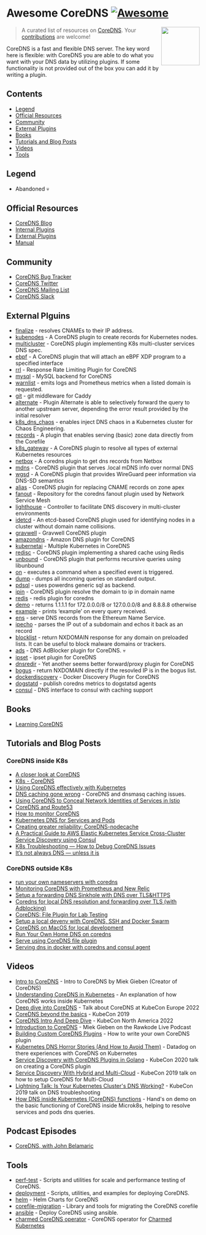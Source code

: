 # Awesome CoreDNS [![Awesome](https://awesome.re/badge.svg)](https://awesome.re)  <!-- omit in toc -->

> A curated list of resources on [CoreDNS](https://www.coredns.io/).
> [<img src="https://cncf-branding.netlify.app/img/projects/coredns/stacked/color/coredns-stacked-color.svg" align="right" width="100">](https://coredns.io)
> Your [contributions](https://github.com/mariuskimmina/awesome-coredns/blob/main/contributing.md) are welcome!

CoreDNS is a fast and flexible DNS server. The key word here is flexible: with CoreDNS you are able to do what you want with your DNS data by utilizing plugins. If some functionality is not provided out of the box you can add it by writing a plugin.

## Contents <!-- omit in toc -->

- [Legend](#legend)
- [Official Resources](#official-resources)
- [Community](#community)
- [External Plugins](#external-plugins)
- [Books](#books)
- [Tutorials and Blog Posts](#tutorials-and-blog-posts)
- [Videos](#videos)
- [Tools](#tools)

## Legend

- Abandoned :skull:

## Official Resources

- [CoreDNS Blog](https://coredns.io/blog/)
- [Internal Plugins](https://coredns.io/plugins)
- [External Plugins](https://coredns.io/explugins)
- [Manual](https://coredns.io/manual)


## Community

- [CoreDNS Bug Tracker](https://github.com/coredns/coredns/issues)
- [CoreDNS Twitter](https://twitter.com/corednsio)
- [CoreDNS Mailing List](coredns-discuss@googlegroups.com) 
- [CoreDNS Slack](https://slack.cncf.io)


## External Plguins

- [finalize](https://github.com/tmeckel/coredns-finalizer) -  resolves CNAMEs to their IP address.
- [kubenodes](https://github.com/infobloxopen/kubenodes) - A CoreDNS plugin to create records for Kubernetes nodes.
- [multicluster](https://github.com/coredns/multicluster/) - CoreDNS plugin implementing K8s multi-cluster services DNS spec.
- [ebpf](https://github.com/InfobloxOpen/ebpf) - A CoreDNS plugin that will attach an eBPF XDP program to a specified interface
- [rrl](https://github.com/coredns/rrl) - Response Rate Limiting Plugin for CoreDNS
- [mysql](https://coredns.io/explugins/mysql/) - MySQL backend for CoreDNS
- [warnlist](https://coredns.io/explugins/warnlist/) - emits logs and Prometheus metrics when a listed domain is requested.
- [git](https://github.com/miekg/coredns-git) - git middleware for Caddy
- [alternate](https://github.com/coredns/alternate) - Plugin Alternate is able to selectively forward the query to another upstream server, depending the error result provided by the initial resolver
- [k8s_dns_chaos](https://github.com/chaos-mesh/k8s_dns_chaos) - enables inject DNS chaos in a Kubernetes cluster for Chaos Engineering.
- [records](https://github.com/coredns/records) - A plugin that enables serving (basic) zone data directly from the Corefile
- [k8s_gateway](https://github.com/ori-edge/k8s_gateway) - A CoreDNS plugin to resolve all types of external Kubernetes resources
- [netbox](https://github.com/oz123/coredns-netbox-plugin/) - A coredns plugin to get dns records from Netbox
- [mdns](https://github.com/openshift/coredns-mdns) - CoreDNS plugin that serves .local mDNS info over normal DNS
- [wgsd](https://github.com/jwhited/wgsd) - A CoreDNS plugin that provides WireGuard peer information via DNS-SD semantics
- [alias](https://github.com/serverwentdown/alias) - CoreDNS plugin for replacing CNAME records on zone apex
- [fanout](https://github.com/networkservicemesh/fanout) - Repository for the coredns fanout plugin used by Network Service Mesh
- [lighthouse](https://github.com/submariner-io/lighthouse/tree/devel/coredns/plugin) - Controller to facilitate DNS discovery in multi-cluster environments
- [idetcd](https://github.com/jiachengxu/idetcd) - An etcd-based CoreDNS plugin used for identifying nodes in a cluster without domain name collisions.
- [gravwell](https://github.com/gravwell/coredns) - Gravwell CoreDNS plugin
- [amazondns](https://github.com/wadahiro/coredns-amazondns) - Amazon DNS plugin for CoreDNS
- [kubernetai](https://github.com/coredns/kubernetai) - Multiple Kubernetes in CoreDNS
- [redisc](https://github.com/miekg/redis) - CoreDNS plugin implementing a shared cache using Redis
- [unbound](https://github.com/coredns/unbound) - CoreDNS plugin that performs recursive queries using libunbound
- [on](https://github.com/coredns/caddy/tree/master/onevent) - executes a command when a specified event is triggered.
- [dump](https://github.com/miekg/dump) - dumps all incoming queries on standard output.
- [pdsql](https://github.com/wenerme/coredns-pdsql) - uses powerdns generic sql as backend.
- [ipin](https://github.com/wenerme/coredns-ipin) - CoreDNS plugin resolve the domain to ip in domain name
- [redis](https://github.com/arvancloud/redis) - redis plugin for coredns
- [demo](https://github.com/coredns/demo) - returns 1.1.1.1 for 172.0.0.0/8 or 127.0.0.0/8 and 8.8.8.8 otherwise
- [example](https://github.com/coredns/example) - prints ‘example’ on every query received.
- [ens](https://github.com/wealdtech/coredns-ens) - serve DNS records from the Ethereum Name Service.
- [ipecho](https://github.com/Eun/coredns-ipecho) - parses the IP out of a subdomain and echos it back as an record
- [blocklist](https://github.com/relekang/coredns-blocklist) - return NXDOMAIN response for any domain on preloaded lists. It can be useful to block malware domains or trackers.
- [ads](https://github.com/missdeer/ads) - DNS AdBlocker plugin for CoreDNS. :skull:
- [ipset](https://github.com/missdeer/ipset) - ipset plugin for CoreDNS
- [dnsredir](https://github.com/leiless/dnsredir) - Yet another seems better forward/proxy plugin for CoreDNS
- [bogus](https://github.com/missdeer/bogus) - return NXDOMAIN directly if the resovled IP is in the bogus list.
- [dockerdiscovery](https://github.com/kevinjqiu/coredns-dockerdiscovery) - Docker Discovery Plugin for CoreDNS
- [dogstatd](https://github.com/segmentio/coredns-plugins/tree/master/dogstatsd) - publish coredns metrics to dogstatsd agents
- [consul](https://github.com/segmentio/coredns-plugins/tree/master/consul) - DNS interface to consul with caching support


## Books

- [Learning CoreDNS](https://www.oreilly.com/library/view/learning-coredns/9781492047957/)


## Tutorials and Blog Posts

### CoreDNS inside K8s

- [A closer look at CoreDNS](https://medium.com/opstree-technology/a-closer-look-at-coredns-9968a1949577)
- [K8s - CoreDNS](https://blog.devgenius.io/k8s-dns-b798ea9db512)
- [Using CoreDNS effectively with Kubernetes](https://medium.com/infracloud-technologies/using-coredns-effectively-with-kubernetes-bd79b05768f7)
- [DNS caching gone wrong](https://qasim-sarfraz.medium.com/dns-caching-gone-wrong-a329dc00452e) - CoreDNS and dnsmasq caching issues. 
- [Using CoreDNS to Conceal Network Identities of Services in Istio](https://thecloudblog.net/post/using-coredns-to-conceal-network-identities-of-services-in-istio/)
- [CoreDNS and Route53](https://nicks-playground.net/posts/2019-11-26-coredns-and-route53/)
- [How to monitor CoreDNS](https://sysdig.es/blog/how-to-monitor-coredns/)
- [Kubernetes DNS for Services and Pods](https://medium.com/kubernetes-tutorials/kubernetes-dns-for-services-and-pods-664804211501)
- [Creating greater reliability: CoreDNS-nodecache](https://www.contentful.com/blog/coredns-nodecache-blog/) 
- [A Practical Guide to AWS Elastic Kubernetes Service Cross-Cluster Service Discovery using Consul](https://www.linkedin.com/pulse/practical-guide-aws-elastic-kubernetes-service-using-consul-rahul/)
- [K8s Troubleshooting — How to Debug CoreDNS Issues](https://medium.com/geekculture/k8s-troubleshooting-how-to-debug-coredns-issues-724e8b973cfc)
- [It’s not always DNS — unless it is](https://medium.com/adevinta-tech-blog/its-not-always-dns-unless-it-is-16858df17d3f)


### CoreDNS outside K8s

- [run your own nameservers with coredns](https://www.gophp.io/run-your-own-nameservers-with-coredns/)
- [Monitoring CoreDNS with Prometheus and New Relic](https://newrelic.com/blog/how-to-relic/monitor-coredns)
- [Setup a forwarding DNS Sinkhole with DNS over TLS&HTTPS](https://jmattheis.de/blog/setup-a-forwarding-dns-sinkhole-with-dns-over-tlshttps)
- [Coredns for local DNS resolution and forwarding over TLS (with Adblocking)](https://www.reddit.com/r/selfhosted/comments/jk9g61/coredns_for_local_dns_resolution_and_forwarding/)
- [CoreDNS: File Plugin for Lab Testing](https://cloudcult.dev/coredns-for-lab-testing/)
- [Setup a local devenv with CoreDNS, SSH and Docker Swarm](https://dklesev.github.io/devenv/)
- [CoreDNS on MacOS for local development](https://brendanthompson.com/posts/2021/12/coredns-on-macos-for-local-development)
- [Run Your Own Home DNS on coredns](https://blog.idempotent.ca/2018/04/18/run-your-own-home-dns-on-coredns/)
- [Serve using CoreDNS file plugin](https://savvythrough.medium.com/serve-using-coredns-file-plugin-23b4b1e20d96)
- [Serving dns in docker with coredns and consul agent](https://ilhicas.com/2023/01/25/Creating-a-core-dns-with-consul-docker-image.html)


## Videos

- [Intro to CoreDNS](https://www.youtube.com/watch?v=ZFEa2pDpvws) - Intro to CoreDNS by Miek Gieben (Creator of CoreDNS)
- [Understanding CoreDNS in Kubernetes](https://www.youtube.com/watch?v=qRiLmLACYSY) - An explanation of how CoreDNS works inside Kubernetes
- [Deep dive into CoreDNS](https://www.youtube.com/watch?v=rNlSgYZoIYs&) - Talk about CoreDNS at KubeCon Europe 2022
- [CoreDNS beyond the basics](https://www.youtube.com/watch?v=ym1uWYzxpEE) - KubeCon 2019
- [CoreDNS Intro And Deep Dive](https://www.youtube.com/watch?v=6TkrrZLxQeo) - KubeCon North America 2022
- [Introduction to CoreDNS](https://www.youtube.com/watch?v=um1ODpLrvsw) - Miek Gieben on the Rawkode Live Podcast
- [Building Custom CoreDNS Plugins](https://www.youtube.com/watch?v=ZffZzGbjy1k) - How to write your own CoreDNS plugin
- [Kubernetes DNS Horror Stories (And How to Avoid Them)](https://www.youtube.com/watch?v=Yq-SVNa_W5E) - Datadog on there experiences with CoreDNS on Kubernetes
- [Service Discovery with CoreDNS Plugins in Golang](https://www.youtube.com/watch?v=PtG0xlh5eSs) - KubeCon 2020 talk on creating a CoreDNS plugin
- [Service Discovery With Hybrid and Multi-Cloud](https://www.youtube.com/watch?v=vvVmx0EDdkw) - KubeCon 2019 talk on how to setup CoreDNS for Multi-Cloud
- [Lightning Talk: Is Your Kubernetes Cluster's DNS Working?](https://www.youtube.com/watch?v=thBCB7YeZ2g) - KubeCon 2019 talk on DNS troubleshooting
- [How DNS inside Kubernetes (CoreDNS) functions](https://www.youtube.com/watch?v=LBsZYPUUGuM) - Hand's on demo on the basic functioning of CoreDNS inside Microk8s, helping to resolve services and pods dns queries.


## Podcast Episodes

- [CoreDNS, with John Belamaric](https://open.spotify.com/episode/7jU6ggH7OY68NonBpJ8NUd?si=-DQfwhzwTFqabrC8Cd72IQ&nd=1)


## Tools

- [perf-test](https://github.com/coredns/perf-tests) - Scripts and utilities for scale and performance testing of CoreDNS.
- [deployment](https://github.com/coredns/deployment) - Scripts, utilities, and examples for deploying CoreDNS.
- [helm](https://github.com/coredns/helm) - Helm Charts for CoreDNS
- [corefile-migration](https://github.com/coredns/corefile-migration) - Library and tools for migrating the CoreDNS corefile
- [ansible](https://github.com/cloudalchemy/ansible-coredns) - Deploy CoreDNS using ansible.
- [charmed CoreDNS operator](https://github.com/charmed-kubernetes/charm-coredns) - CoreDNS operator for [Charmed Kubernetes](https://github.com/charmed-kubernetes)
